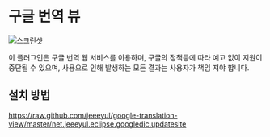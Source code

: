 구글 번역 뷰
=======================

![스크린샷](https://raw.github.com/jeeeyul/google-translation-view/master/net.jeeeyul.eclipse.googledic.resources/screen-shot.png)

이 플러그인은 구글 번역 웹 서비스를 이용하며, 구글의 정책등에 따라 예고 없이 지원이 중단될 수 있으며, 
사용으로 인해 발생하는 모든 결과는 사용자가 책임 져야 합니다.

## 설치 방법
https://raw.github.com/jeeeyul/google-translation-view/master/net.jeeeyul.eclipse.googledic.updatesite
